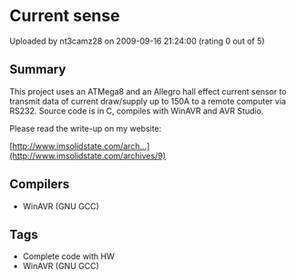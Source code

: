 # Current sense

Uploaded by nt3camz28 on 2009-09-16 21:24:00 (rating 0 out of 5)

## Summary

This project uses an ATMega8 and an Allegro hall effect current sensor to transmit data of current draw/supply up to 150A to a remote computer via RS232. Source code is in C, compiles with WinAVR and AVR Studio. 


Please read the write-up on my website: 


[http://www.imsolidstate.com/arch...](http://www.imsolidstate.com/archives/9)

## Compilers

- WinAVR (GNU GCC)

## Tags

- Complete code with HW
- WinAVR (GNU GCC)
